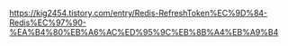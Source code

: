 https://kig2454.tistory.com/entry/Redis-RefreshToken%EC%9D%84-Redis%EC%97%90-%EA%B4%80%EB%A6%AC%ED%95%9C%EB%8B%A4%EB%A9%B4